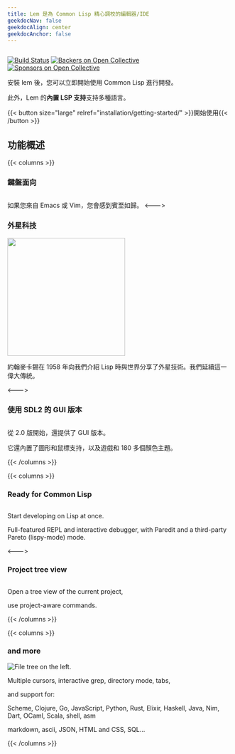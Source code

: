 ```yaml
---
title: Lem 是為 Common Lisp 精心調校的編輯器/IDE
geekdocNav: false
geekdocAlign: center
geekdocAnchor: false
---
```


<!-- markdownlint-capture -->
<!-- markdownlint-disable MD033 -->


<img class="" src="/lem-page/icon-blue.svg" alt="">

<span class="badge-placeholder">[![Build Status](https://github.com/lem-project/lem/workflows/CI/badge.svg)](https://github.com/lem-project/lem/actions)</span>
<span class="badge-placeholder">[![Backers on Open Collective](https://opencollective.com/lem/backers/badge.svg)](https://github.com/lem-project/lem#backers)</span>
<span class="badge-placeholder">[![Sponsors on Open Collective](https://opencollective.com/lem/sponsors/badge.svg)](https://github.com/lem-project/lem#sponsors)</span>

<!-- markdownlint-restore -->

安裝 lem 後，您可以立即開始使用 Common Lisp 進行開發。

此外，Lem 的**內置 LSP 支持**支持多種語言。

{{< button size="large" relref="installation/getting-started/" >}}開始使用{{< /button >}}

## 功能概述

{{< columns >}}

### 鍵盤面向

<img class="" src="/lem-page/terminal.png" alt="">

如果您來自 Emacs 或 Vim，您會感到賓至如歸。
<--->

### 外星科技

<img class="" src="/lem-page/lisp_logo.png" alt="" style="height: 265px" >

約翰麥卡錫在 1958 年向我們介紹 Lisp 時與世界分享了外星技術。我們延續這一偉大傳統。

<--->

### 使用 SDL2 的 GUI 版本

<img class="" src="/lem-page/sdl2.png" alt="">

從 2.0 版開始，還提供了 GUI 版本。

它還內置了圖形和鼠標支持，以及遊戲和 180 多個顏色主題。

{{< /columns >}}

{{< columns >}}

### Ready for Common Lisp

<a href="/lem-page/lem-lisp.png"> <img class="" src="/lem-page/lem-lisp.png" alt=""> </a>

Start developing on Lisp at once.

Full-featured REPL and interactive debugger, with Paredit and a third-party Pareto (lispy-mode) mode.

<--->

### Project tree view

<a href="/lem-page/filer.png"> <img class="" src="/lem-page/filer.png" alt=""> </a>

Open a tree view of the current project,

use project-aware commands.

{{< /columns >}}

{{< columns >}}

### and more

<img class="" src="/lem-page/tetris.png" alt="File tree on the left.">

Multiple cursors, interactive grep, directory mode, tabs,

and support for:

Scheme, Clojure, Go, JavaScript, Python, Rust, Elixir, Haskell, Java, Nim, Dart, OCaml, Scala, shell, asm

markdown, ascii, JSON, HTML and CSS, SQL…

{{< /columns >}}
